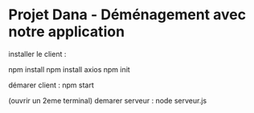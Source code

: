 # Projet Dana - Déménagement avec notre application


installer le client : 

npm install
npm install axios
npm init 

démarer client : 
npm start 

(ouvrir un 2eme terminal)
demarer serveur : 
node serveur.js


